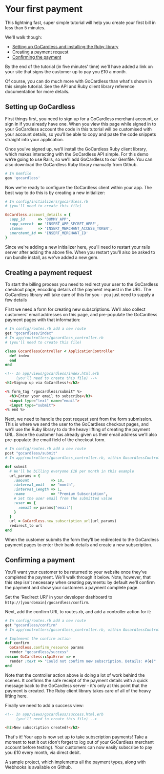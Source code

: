 # Your first payment

This lightning fast, super simple tutorial will help you create your first bill in less than 5 minutes.

We'll walk though:

* [Setting up GoCardless and installing the Ruby library](#setting-up-gocardless)
* [Creating a payment request](#creating-a-payment-request)
* [Confirming the payment](#confirming-a-payment)

By the end of the tutorial (in five minutes' time) we'll have added a link on your site that signs the customer up to pay you £10 a month.

Of course, you can do much more with GoCardless than what's shown in this simple tutorial. See the API and Ruby client library reference documentation for more details.

## Setting up GoCardless

First things first, you need to sign up for a GoCardless merchant account, or sign in if you already have one. When you view this page while signed in to your GoCardless account the code in this tutorial will be customised with your account details, so you'll be able to copy and paste the code snippets straight into your application.

Once you've signed up, we'll install the GoCardless Ruby client library, which makes interacting with the GoCardless API simple. For this demo we’re going to use Rails, so we'll add GoCardless to our Gemfile. You can also download the GoCardless Ruby library manually from Github.

```ruby
# In Gemfile
gem 'gocardless'
```

Now we're ready to configure the GoCardless client within your app. The best way to do this is by creating a new initializer:

```ruby
# In config/initializers/gocardless.rb
# (you'll need to create this file)

GoCardless.account_details = {
  :app_id      => 'DUMMY_APP',
  :app_secret  => 'INSERT_APP_SECRET_HERE',
  :token       => 'INSERT_MERCHANT_ACCESS_TOKEN',
  :merchant_id => 'INSERT_MERCHANT_ID'
}
```

Since we're adding a new initializer here, you'll need to restart your rails server after adding the above file. When you restart you'll also be asked to run bundle install, as we've added a new gem.

## Creating a payment request

To start the billing process you need to redirect your user to the GoCardless checkout page, encoding details of the payment request in the URL. The GoCardless library will take care of this for you - you just need to supply a few details

First we need a form for creating new subscriptions. We'll also collect customers' email addresses on this page, and pre-populate the GoCardless payment pages with that information:

```ruby
# In config/routes.rb add a new route
get "gocardless/index"
# In app/controllers/gocardless_controller.rb
# (you'll need to create this file)

class GocardlessController < ApplicationController
  def index
  end
end
```

```html
<!-- In app/views/gocardless/index.html.erb
     (you'll need to create this file) -->
<h2>Signup up via GoCardless!</h2>

<% form_tag "/gocardless/submit" %>
  <h3>Enter your email to subscribe</h3>
  <input type="text" name="email">
  <input type="submit">
<% end %>
```

Next, we need to handle the post request sent from the form submission. This is where we send the user to the GoCardless checkout pages, and we'll use the Ruby library to do the heavy lifting of creating the payment URL. Since the customer has already given us their email address we'll also pre-populate the email field of the checkout form.

```ruby
# In config/routes.rb add a new route
post "gocardless/submit"
# In app/controllers/gocardless_controller.rb, within GocardlessController

def submit
  # We'll be billing everyone £10 per month in this example
  url_params = {
    :amount          => 10,
    :interval_unit   => "month",
    :interval_length => 1,
    :name            => "Premium Subscription",
    # Set the user email from the submitted value
    :user => {
      :email => params["email"]
    }
  }
  url = GoCardless.new_subscription_url(url_params)
  redirect_to url
end
```

When the customer submits the form they'll be redirected to the GoCardless payment pages to enter their bank details and create a new subscription.

## Confirming a payment

You'll want your customer to be returned to your website once they've completed the payment. We'll walk through it below. Note, however, that this step isn't necessary when creating payments: by default we'll confirm the payment and show your customers a payment complete page.

Set the 'Redirect URI' in your developer dashboard to `http://[yourdomain]/gocardless/confirm`.

Next, add the confirm URL to routes.rb, and add a controller action for it:

```ruby
# In config/routes.rb add a new route
get "gocardless/confirm"
# In app/controllers/gocardless_controller.rb, within GocardlessController

# Implement the confirm action
def confirm
  GoCardless.confirm_resource params
  render "gocardless/success"
rescue GoCardless::ApiError => e
  render :text => "Could not confirm new subscription. Details: #{e}"
end
```

Note that the controller action above is doing a lot of work behind the scenes. It confirms the safe receipt of the payment details with a quick message back to the GoCardless server - it's only at this point that the payment is created. The Ruby client library takes care of all of the heavy lifting here.

Finally we need to add a success view:

```html
<!-- In app/views/gocardless/success.html.erb
     (you'll need to create this file) -->

<h2>New subscription created!</h2>
```

That's it! Your app is now set up to take subscription payments! Take a moment to test it out (don't forget to log out of your GoCardless merchant account before testing). Your customers can now easily subscribe to pay you £10 every month, via direct debit.

A sample project, which implements all the payment types, along with Webhooks is available on Github.
